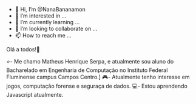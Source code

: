 - 👋 Hi, I’m @NanaBananamon
- 👀 I’m interested in ...
- 🌱 I’m currently learning ...
- 💞️ I’m looking to collaborate on ...
- 📫 How to reach me ...

<!---
NanaBananamon/NanaBananamon is a ✨ special ✨ repository because its `README.md` (this file) appears on your GitHub profile.
You can click the Preview link to take a look at your changes.
--->

Olá a todos!🥰

⭐- Me chamo Matheus Henrique Serpa, e atualmente sou aluno do Bacharelado em Engenharia de Computação no Instituto Federal Fluminense campus Campos Centro.]
🎮- Atualmente tenho interesse em jogos, computação forense e seguraça de dados.
💻- Estou aprendendo Javascript atualmente.
